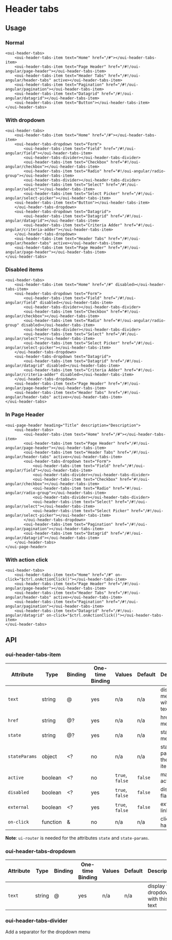 # Header tabs

<component-status cx-design="complete" ux="rc"></component-status>

## Usage

### Normal

```html:preview
<oui-header-tabs>
    <oui-header-tabs-item text="Home" href="/#"></oui-header-tabs-item>
    <oui-header-tabs-item text="Page Header" href="/#!/oui-angular/page-header"></oui-header-tabs-item>
    <oui-header-tabs-item text="Header Tabs" href="/#!/oui-angular/header-tabs" active></oui-header-tabs-item>
    <oui-header-tabs-item text="Pagination" href="/#!/oui-angular/pagination"></oui-header-tabs-item>
    <oui-header-tabs-item text="Datagrid" href="/#!/oui-angular/datagrid"></oui-header-tabs-item>
    <oui-header-tabs-item text="Button"></oui-header-tabs-item>
</oui-header-tabs>
```

### With dropdown
```html:preview
<oui-header-tabs>
    <oui-header-tabs-item text="Home" href="/#"></oui-header-tabs-item>
    <oui-header-tabs-dropdown text="Form">
        <oui-header-tabs-item text="Field" href="/#!/oui-angular/field"></oui-header-tabs-item>
        <oui-header-tabs-divider></oui-header-tabs-divider>
        <oui-header-tabs-item text="Checkbox" href="#!/oui-angular/checkbox"></oui-header-tabs-item>
        <oui-header-tabs-item text="Radio" href="#!/oui-angular/radio-group"></oui-header-tabs-item>
        <oui-header-tabs-divider></oui-header-tabs-divider>
        <oui-header-tabs-item text="Select" href="/#!/oui-angular/select"></oui-header-tabs-item>
        <oui-header-tabs-item text="Select Picker" href="/#!/oui-angular/select-picker"></oui-header-tabs-item>
    <oui-header-tabs-item text="Button"></oui-header-tabs-item>
    </oui-header-tabs-dropdown>
    <oui-header-tabs-dropdown text="Datagrid">
        <oui-header-tabs-item text="Datagrid" href="/#!/oui-angular/datagrid"></oui-header-tabs-item>
        <oui-header-tabs-item text="Criteria Adder" href="#!/oui-angular/criteria-adder"></oui-header-tabs-item>
    </oui-header-tabs-dropdown>
    <oui-header-tabs-item text="Header Tabs" href="/#!/oui-angular/header-tabs" active></oui-header-tabs-item>
    <oui-header-tabs-item text="Page Header" href="/#!/oui-angular/page-header"></oui-header-tabs-item>
</oui-header-tabs>
```

### Disabled items

```html:preview
<oui-header-tabs>
    <oui-header-tabs-item text="Home" href="/#" disabled></oui-header-tabs-item>
    <oui-header-tabs-dropdown text="Form">
        <oui-header-tabs-item text="Field" href="/#!/oui-angular/field" disabled></oui-header-tabs-item>
        <oui-header-tabs-divider></oui-header-tabs-divider>
        <oui-header-tabs-item text="Checkbox" href="#!/oui-angular/checkbox"></oui-header-tabs-item>
        <oui-header-tabs-item text="Radio" href="#!/oui-angular/radio-group" disabled></oui-header-tabs-item>
        <oui-header-tabs-divider></oui-header-tabs-divider>
        <oui-header-tabs-item text="Select" href="/#!/oui-angular/select"></oui-header-tabs-item>
        <oui-header-tabs-item text="Select Picker" href="/#!/oui-angular/select-picker"></oui-header-tabs-item>
    </oui-header-tabs-dropdown>
    <oui-header-tabs-dropdown text="Datagrid">
        <oui-header-tabs-item text="Datagrid" href="/#!/oui-angular/datagrid" disabled></oui-header-tabs-item>
        <oui-header-tabs-item text="Criteria Adder" href="#!/oui-angular/criteria-adder" disabled></oui-header-tabs-item>
    </oui-header-tabs-dropdown>
    <oui-header-tabs-item text="Page Header" href="/#!/oui-angular/page-header"></oui-header-tabs-item>
    <oui-header-tabs-item text="Header Tabs" href="/#!/oui-angular/header-tabs" active></oui-header-tabs-item>
</oui-header-tabs>
```

### In Page Header

```html:preview
<oui-page-header heading="Title" description="Description">
    <oui-header-tabs>
        <oui-header-tabs-item text="Home" href="/#"></oui-header-tabs-item>
        <oui-header-tabs-item text="Page Header" href="/#!/oui-angular/page-header"></oui-header-tabs-item>
        <oui-header-tabs-item text="Header Tabs" href="/#!/oui-angular/header-tabs" active></oui-header-tabs-item>
        <oui-header-tabs-dropdown text="Form">
            <oui-header-tabs-item text="Field" href="/#!/oui-angular/field"></oui-header-tabs-item>
            <oui-header-tabs-divider></oui-header-tabs-divider>
            <oui-header-tabs-item text="Checkbox" href="#!/oui-angular/checkbox"></oui-header-tabs-item>
            <oui-header-tabs-item text="Radio" href="#!/oui-angular/radio-group"></oui-header-tabs-item>
            <oui-header-tabs-divider></oui-header-tabs-divider>
            <oui-header-tabs-item text="Select" href="/#!/oui-angular/select"></oui-header-tabs-item>
            <oui-header-tabs-item text="Select Picker" href="/#!/oui-angular/select-picker"></oui-header-tabs-item>
        </oui-header-tabs-dropdown>
        <oui-header-tabs-item text="Pagination" href="/#!/oui-angular/pagination"></oui-header-tabs-item>
        <oui-header-tabs-item text="Datagrid" href="/#!/oui-angular/datagrid"></oui-header-tabs-item>
    </oui-header-tabs>
</oui-page-header>
```


### With action click

```html:preview
<oui-header-tabs>
    <oui-header-tabs-item text="Home" href="/#" on-click="$ctrl.onActionClick()"></oui-header-tabs-item>
    <oui-header-tabs-item text="Page Header" href="/#!/oui-angular/page-header"></oui-header-tabs-item>
    <oui-header-tabs-item text="Header Tabs" href="/#!/oui-angular/header-tabs" active></oui-header-tabs-item>
    <oui-header-tabs-item text="Pagination" href="/#!/oui-angular/pagination"></oui-header-tabs-item>
    <oui-header-tabs-item text="Datagrid" href="/#!/oui-angular/datagrid" on-click="$ctrl.onActionClick()"></oui-header-tabs-item>
</oui-header-tabs>
```

## API

### oui-header-tabs-item

| Attribute     | Type      | Binding   | One-time Binding  | Values            | Default   | Description
| ----          | ----      | ----      | ----              | ----              | ----      | ----
| `text`        | string    | @         | yes               | n/a               | n/a       | display the menu item with this text
| `href`        | string    | @?        | yes               | n/a               | n/a       | href of the menu item
| `state`       | string    | @?        | yes               | n/a               | n/a       | state of the menu item
| `stateParams` | object    | <?        | no                | n/a               | n/a       | state params of the menu item
| `active`      | boolean   | <?        | no                | `true`, `false`   | `false`   | manual active flag
| `disabled`    | boolean   | <?        | yes               | `true`, `false`   | `false`   | disabled flag
| `external`    | boolean   | <?        | yes               | `true`, `false`   | `false`   | external link flag
| `on-click`    | function  | &         | no                | n/a               | n/a       | click handler

**Note**: `ui-router` is needed for the attributes `state` and `state-params`.

### oui-header-tabs-dropdown

| Attribute     | Type      | Binding   | One-time Binding  | Values            | Default   | Description
| ----          | ----      | ----      | ----              | ----              | ----      | ----
| `text`        | string    | @         | yes               | n/a               | n/a       | display the dropdown with this text

### oui-header-tabs-divider

Add a separator for the dropdown menu
